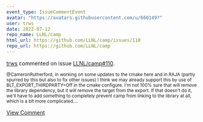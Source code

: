 ```yaml
---
event_type: IssueCommentEvent
avatar: "https://avatars.githubusercontent.com/u/660149?"
user: trws
date: 2022-07-12
repo_name: LLNL/camp
html_url: https://github.com/LLNL/camp/issues/110
repo_url: https://github.com/LLNL/camp
---
```


<a href='https://github.com/trws' target='_blank'>trws</a> commented on issue <a href='https://github.com/LLNL/camp/issues/110' target='_blank'>LLNL/camp#110</a>.

<small>@CameronRutherford, in working on some updates to the cmake here and in RAJA (partly spurred by this but also to fix other issues) I think we may already support this by use of BLT_EXPORT_THIRDPARTY=Off in the cmake configure.  I'm not 100% sure that will remove the library dependency, but it will remove the target from the export.  If that doesn't do it, we'll have to add something to completely prevent camp from linking to the library at all, which is a bit more complicated....</small>

<a href='https://github.com/LLNL/camp/issues/110' target='_blank'>View Comment</a>